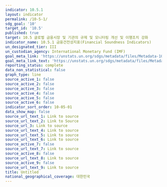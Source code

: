 ```yaml
---
indicator: 10.5.1
layout: indicator
permalink: /10-5-1/
sdg_goal: '10'
target_id: '10.5'
published: true
target: 10.5 글로벌 금융시장 및 기관의 규제 및 모니터링 개선 및 이행조치 강화
indicator_name: 10.5.1 금융건전성지표(Financial Soundness Indicators)
un_designated_tier: III
un_custodian_agency: International Monetary Fund (IMF)
goal_meta_link: 'https://unstats.un.org/sdgs/metadata/files/Metadata-10-05-01.pdf'
goal_meta_link_text: 'https://unstats.un.org/sdgs/metadata/files/Metadata-10-05-01.pdf'
reporting_status: complete
data_non_statistical: false
graph_type: line
source_active_1: false
source_active_2: false
source_active_3: false
source_active_4: false
source_active_5: false
source_active_6: false
indicator_sort_order: 10-05-01
data_show_map: false
source_url_text_1: Link to source
source_url_text_2: Link to Source
source_url_3: Link to source
source_url_text_4: Link to source
source_url_text_5: Link to source
source_url_text_6: Link to source
source_active_7: false
source_url_text_7: Link to source
source_active_8: false
source_url_text_8: Link to source
source_active_9: false
source_url_text_9: Link to source
title: Untitled
national_geographical_coverage: 대한민국
---
```

